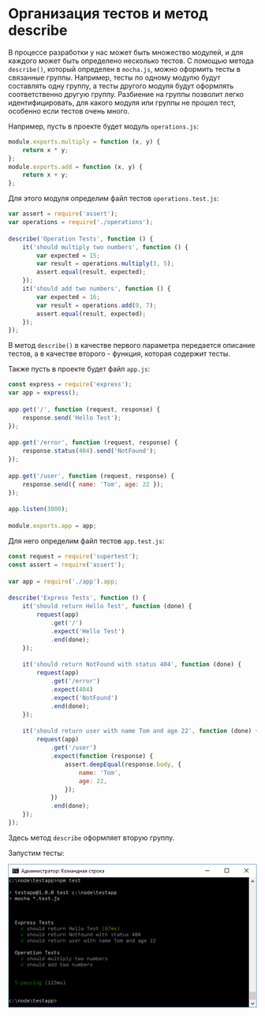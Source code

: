 # Организация тестов и метод describe

В процессе разработки у нас может быть множество модулей, и для каждого может быть определено несколько тестов. С помощью метода `describe()`, который определен в `mocha.js`, можно оформить тесты в связанные группы. Например, тесты по одному модулю будут составлять одну группу, а тесты другого модуля будут оформлять соответственно другую группу. Разбиение на группы позволит легко идентифицировать, для какого модуля или группы не прошел тест, особенно если тестов очень много.

Например, пусть в проекте будет модуль `operations.js`:

```js
module.exports.multiply = function (x, y) {
    return x * y;
};
module.exports.add = function (x, y) {
    return x + y;
};
```

Для этого модуля определим файл тестов `operations.test.js`:

```js
var assert = require('assert');
var operations = require('./operations');

describe('Operation Tests', function () {
    it('should multiply two numbers', function () {
        var expected = 15;
        var result = operations.multiply(3, 5);
        assert.equal(result, expected);
    });
    it('should add two numbers', function () {
        var expected = 16;
        var result = operations.add(9, 7);
        assert.equal(result, expected);
    });
});
```

В метод `describe()` в качестве первого параметра передается описание тестов, а в качестве второго - функция, которая содержит тесты.

Также пусть в проекте будет файл `app.js`:

```js
const express = require('express');
var app = express();

app.get('/', function (request, response) {
    response.send('Hello Test');
});

app.get('/error', function (request, response) {
    response.status(404).send('NotFound');
});

app.get('/user', function (request, response) {
    response.send({ name: 'Tom', age: 22 });
});

app.listen(3000);

module.exports.app = app;
```

Для него определим файл тестов `app.test.js`:

```js
const request = require('supertest');
const assert = require('assert');

var app = require('./app').app;

describe('Express Tests', function () {
    it('should return Hello Test', function (done) {
        request(app)
            .get('/')
            .expect('Hello Test')
            .end(done);
    });

    it('should return NotFound with status 404', function (done) {
        request(app)
            .get('/error')
            .expect(404)
            .expect('NotFound')
            .end(done);
    });

    it('should return user with name Tom and age 22', function (done) {
        request(app)
            .get('/user')
            .expect(function (response) {
                assert.deepEqual(response.body, {
                    name: 'Tom',
                    age: 22,
                });
            })
            .end(done);
    });
});
```

Здесь метод `describe` оформляет вторую группу.

Запустим тесты:

![5.8.png](5.8.png)
